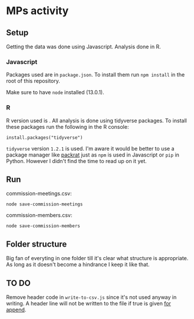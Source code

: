 # MPs activity

## Setup

Getting the data was done using Javascript. Analysis done in R.

### Javascript

Packages used are in `package.json`. To install them run `npm install` in the root of this repository.

Make sure to have `node` installed (13.0.1).

### R

R version used is . All analysis is done using tidyverse packages. To install these packages run the following in the R console:

```
install.packages("tidyverse")
```

`tidyverse` version `1.2.1` is used. I'm aware it would be better to use a package manager like [packrat](https://rstudio.github.io/packrat/) just as `npm` is used in Javascript or `pip` in Python. However I didn't find the time to read up on it yet.

## Run

commission-meetings.csv:

```
node save-commission-meetings
```

commission-members.csv:

```
node save-commission-members
````

## Folder structure

Big fan of everyting in one folder till it's clear what structure is appropriate. As long as it doesn't become a hindrance I keep it like that.

## TO DO

Remove header code in `write-to-csv.js` since it's not used anyway in writing. A header line will not be written to the file if true is given [for append](https://www.npmjs.com/package/csv-writer).